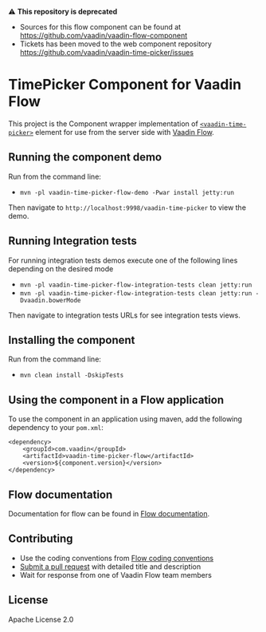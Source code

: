  ⚠️ **This repository is deprecated**
- Sources for this flow component can be found at https://github.com/vaadin/vaadin-flow-component
- Tickets has been moved to the web component repository https://github.com/vaadin/vaadin-time-picker/issues

# TimePicker Component for Vaadin Flow

This project is the Component wrapper implementation of [`<vaadin-time-picker>`](https://github.com/vaadin/vaadin-time-picker) element
for use from the server side with [Vaadin Flow](https://github.com/vaadin/flow).

## Running the component demo
Run from the command line:
- `mvn -pl vaadin-time-picker-flow-demo -Pwar install jetty:run`

Then navigate to `http://localhost:9998/vaadin-time-picker` to view the demo.

## Running Integration tests

For running integration tests demos execute one of the following lines depending on the desired mode
- `mvn -pl vaadin-time-picker-flow-integration-tests clean jetty:run`
- `mvn -pl vaadin-time-picker-flow-integration-tests clean jetty:run -Dvaadin.bowerMode`

Then navigate to integration tests URLs for see integration tests views.

## Installing the component
Run from the command line:
- `mvn clean install -DskipTests`

## Using the component in a Flow application
To use the component in an application using maven,
add the following dependency to your `pom.xml`:
```
<dependency>
    <groupId>com.vaadin</groupId>
    <artifactId>vaadin-time-picker-flow</artifactId>
    <version>${component.version}</version>
</dependency>
```

## Flow documentation
Documentation for flow can be found in [Flow documentation](https://github.com/vaadin/flow-and-components-documentation/blob/master/Overview.asciidoc).

## Contributing
- Use the coding conventions from [Flow coding conventions](https://github.com/vaadin/flow/tree/master/eclipse)
- [Submit a pull request](https://www.digitalocean.com/community/tutorials/how-to-create-a-pull-request-on-github) with detailed title and description
- Wait for response from one of Vaadin Flow team members

## License
Apache License 2.0
